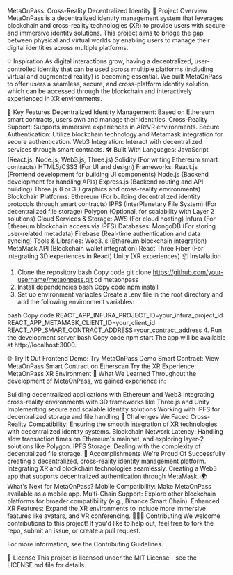 MetaOnPass: Cross-Reality Decentralized Identity
🚀 Project Overview
MetaOnPass is a decentralized identity management system that leverages blockchain and cross-reality technologies (XR) to provide users with secure and immersive identity solutions. This project aims to bridge the gap between physical and virtual worlds by enabling users to manage their digital identities across multiple platforms.

💡 Inspiration
As digital interactions grow, having a decentralized, user-controlled identity that can be used across multiple platforms (including virtual and augmented reality) is becoming essential. We built MetaOnPass to offer users a seamless, secure, and cross-platform identity solution, which can be accessed through the blockchain and interactively experienced in XR environments.

🔑 Key Features
Decentralized Identity Management: Based on Ethereum smart contracts, users own and manage their identities.
Cross-Reality Support: Supports immersive experiences in AR/VR environments.
Secure Authentication: Utilize blockchain technology and Metamask integration for secure authentication.
Web3 Integration: Interact with decentralized services through smart contracts.
🛠️ Built With
Languages:
JavaScript (React.js, Node.js, Web3.js, Three.js)
Solidity (For writing Ethereum smart contracts)
HTML5/CSS3 (For UI and design)
Frameworks:
React.js (Frontend development for building UI components)
Node.js (Backend development for handling APIs)
Express.js (Backend routing and API building)
Three.js (For 3D graphics and cross-reality environments)
Blockchain Platforms:
Ethereum (For building decentralized identity protocols through smart contracts)
IPFS (InterPlanetary File System) (For decentralized file storage)
Polygon (Optional, for scalability with Layer 2 solutions)
Cloud Services & Storage:
AWS (For cloud hosting)
Infura (For Ethereum blockchain access via IPFS)
Databases:
MongoDB (For storing user-related metadata)
Firebase (Real-time authentication and data syncing)
Tools & Libraries:
Web3.js (Ethereum blockchain integration)
MetaMask API (Blockchain wallet integration)
React Three Fiber (For integrating 3D experiences in React)
Unity (XR experiences)
📦 Installation
1. Clone the repository
bash
Copy code
git clone https://github.com/your-username/metaonpass.git
cd metaonpass
2. Install dependencies
bash
Copy code
npm install
3. Set up environment variables
Create a .env file in the root directory and add the following environment variables:

bash
Copy code
REACT_APP_INFURA_PROJECT_ID=your_infura_project_id
REACT_APP_METAMASK_CLIENT_ID=your_client_id
REACT_APP_SMART_CONTRACT_ADDRESS=your_contract_address
4. Run the development server
bash
Copy code
npm start
The app will be available at http://localhost:3000.

🌐 Try It Out
Frontend Demo: Try MetaOnPass Demo
Smart Contract: View MetaOnPass Smart Contract on Etherscan
Try the XR Experience: MetaOnPass XR Environment
🧠 What We Learned
Throughout the development of MetaOnPass, we gained experience in:

Building decentralized applications with Ethereum and Web3
Integrating cross-reality environments with 3D frameworks like Three.js and Unity
Implementing secure and scalable identity solutions
Working with IPFS for decentralized storage and file handling
🔧 Challenges We Faced
Cross-Reality Compatibility: Ensuring the smooth integration of XR technologies with decentralized identity systems.
Blockchain Network Latency: Handling slow transaction times on Ethereum's mainnet, and exploring layer-2 solutions like Polygon.
IPFS Storage: Dealing with the complexity of decentralized file storage.
🎉 Accomplishments We're Proud Of
Successfully creating a decentralized, cross-reality identity management platform.
Integrating XR and blockchain technologies seamlessly.
Creating a Web3 app that supports decentralized authentication through MetaMask.
🌍 What's Next for MetaOnPass?
Mobile Compatibility: Make MetaOnPass available as a mobile app.
Multi-Chain Support: Explore other blockchain platforms for broader compatibility (e.g., Binance Smart Chain).
Enhanced XR Features: Expand the XR environments to include more immersive features like avatars, and VR conferencing.
🧑‍🤝‍🧑 Contributing
We welcome contributions to this project! If you'd like to help out, feel free to fork the repo, submit an issue, or create a pull request.

For more information, see the Contributing Guidelines.

📄 License
This project is licensed under the MIT License - see the LICENSE.md file for details.
